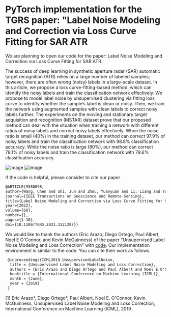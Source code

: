 # PyTorch implementation for the TGRS paper: "Label Noise Modeling and Correction via Loss Curve Fitting for SAR ATR

We are planning to open our code for the paper: Label Noise Modeling and Correction via Loss Curve Fitting for SAR ATR. 

The success of deep learning in synthetic aperture radar (SAR) automatic target recognition (ATR) relies on a large number of labeled samples; however, there are often wrong (noisy) labels in a large-scale dataset. In this article, we propose a loss curve-fitting-based method, which can identify the noisy labels and train the classification network effectively. We propose to model label noise by unsupervised clustering via fitting loss curve to identify whether the sample’s label is clean or noisy. Then, we train the network using augmented samples with clean labels to correct noisy labels further. The experiments on the moving and stationary target acquisition and recognition (MSTAR) dataset prove that our proposed method can deal with the situation when training a network with different ratios of noisy labels and correct noisy labels effectively. When the noise ratio is small (40%) in the training dataset, our method can correct 97.9% of noisy labels and train the classification network with 98.8% classification accuracy. While the noise ratio is large (80%), our method can correct 78.1% of noisy labels and train the classification network with 79.6% classification accuracy.

![image](https://github.com/fourk-ty/any_images/blob/main/loss-curve%40per-sample-paper.jpg)
![image](https://github.com/fourk-ty/any_images/blob/main/plt_show_correction%40400.jpg)

If the code is helpful, please consider to cite our paper

```latex
@ARTICLE{9580898,
author={Wang, Chen and Shi, Jun and Zhou, Yuanyuan and Li, Liang and Yang, Xiaqing and Zhang, Tianwen and Wei, Shunjun and Zhang, Xiaoling and Tao, Chongben},
journal={IEEE Transactions on Geoscience and Remote Sensing}, 
title={Label Noise Modeling and Correction via Loss Curve Fitting for SAR ATR}, 
year={2022},
volume={60},
number={},
pages={1-10},
doi={10.1109/TGRS.2021.3121397}}
```

We would like to thank the authors (Eric Arazo, Diego Ortego, Paul Albert, Noel E O'Connor, and Kevin McGuinness) of the paper "Unsupervised Label Noise Modeling and Loss Correction" with [code](https://github.com/PaulAlbert31/LabelNoiseCorrection). Our implementation environment is similar to the code. You can cite their work as follows.

```latex
 @inproceedings{ICML2019_UnsupervisedLabelNoise,
  title = {Unsupervised Label Noise Modeling and Loss Correction},
  authors = {Eric Arazo and Diego Ortego and Paul Albert and Noel E O'Connor and Kevin McGuinness},
  booktitle = {International Conference on Machine Learning (ICML)},
  month = {June},
  year = {2019}
 }
```

[1] Eric Arazo*, Diego Ortego*, Paul Albert, Noel E. O'Connor, Kevin McGuinness, Unsupervised Label Noise Modeling and Loss Correction, International Conference on Machine Learning (ICML), 2019
